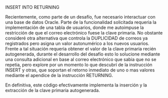 INSERT INTO RETURNING

Recientemente, como parte de un desafío, fue necesario interactuar con una base de datos Oracle. Parte de la funcionalidad solicitada requeria la implementación de una tabla de usuarios, donde me autoimpuse la restricción de que el correo electrónico fuese la clave primaria. No obstante consideré otra alternativa que controla la DUPLICIDAD de correos ya registrados pero asigna un valor autonumérico a los nuevos usuarios. Frente a tal situación requeria obtener el valor de la clave primaria recién autogenerada, durante el desarrollo del desafío esto lo solucione mediante una consulta adicional en base al correo electrónico que sabia que no se repetia, pero explore por un momento lo que descubrí de la instrucción INSERT y otras, que soportan el retorno inmediato de uno o mas valores mediante el apendice de la instrucción RETURNING.

En definitiva, este código efectivamente implementa la inserción y la extracción de la clave primaria autogenerada.

